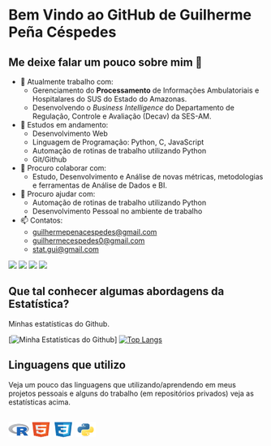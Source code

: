 # Bem Vindo ao GitHub de Guilherme Peña Céspedes
## Me deixe falar um pouco sobre mim 👋

- 🔭 Atualmente trabalho com:
  - Gerenciamento do **Processamento** de Informações Ambulatoriais e Hospitalares do SUS do Estado do Amazonas.
  - Desenvolvendo o *Business Intelligence* do Departamento de Regulação, Controle e Avaliação (Decav) da SES-AM.
- 🌱 Estudos em andamento:
  - Desenvolvimento Web
  - Linguagem de Programação: Python, C, JavaScript
  - Automação de rotinas de trabalho utilizando Python
  - Git/Github
- 👯 Procuro colaborar com:
  - Estudo, Desenvolvimento e Análise de novas métricas, metodologias e ferramentas de Análise de Dados e BI.
- 🤔 Procuro ajudar com:
  - Automação de rotinas de trabalho utilizando Python
  - Desenvolvimento Pessoal no ambiente de trabalho
- 📫 Contatos:
  - guilhermepenacespedes@gmail.com
  - guilhermecespedes0@gmail.com
  - stat.gui@gmail.com

<div> 
  <a href="https://www.youtube.com/channel/" target="_blank"><img src="https://img.shields.io/badge/YouTube-FF0000?style=for-the-badge&logo=youtube&logoColor=white" target="_blank"></a>
  <!-- <a href="https://instagram.com/cespedesgp" target="_blank"><img src="https://img.shields.io/badge/-Instagram-%23E4405F?style=for-the-badge&logo=instagram&logoColor=white" target="_blank"></a> -->
  <!-- <a href="https://www.twitch.tv/rafaballerinii" target="_blank"><img src="https://img.shields.io/badge/Twitch-9146FF?style=for-the-badge&logo=twitch&logoColor=white" target="_blank"></a> -->
  <!-- <a href="https://discord.gg/wagxzStdcR" target="_blank"><img src="https://img.shields.io/badge/Discord-7289DA?style=for-the-badge&logo=discord&logoColor=white" target="_blank"></a> -->
  <a href = "mailto:guilhermepenacespedes@gmail.com"><img src="https://img.shields.io/badge/-Gmail-%23333?style=for-the-badge&logo=gmail&logoColor=white" target="_blank"></a>
  <a href="https://www.linkedin.com/in/cespedesgp" target="_blank"><img src="https://img.shields.io/badge/-LinkedIn-%230077B5?style=for-the-badge&logo=linkedin&logoColor=white" target="_blank"></a> 
  <a href="https://wa.me/5592981990510" target="_blank"><img src="https://img.shields.io/badge/WhatsApp-25D366?style=for-the-badge&logo=whatsapp&logoColor=white" target="_blank"></a> 
</div>

## Que tal conhecer algumas abordagens da Estatística?
Minhas estatísticas do Github.

[![Minha Estatísticas do Github](https://github-readme-stats.vercel.app/api?username=cespedesgp&show_icons=true&theme=radical)]
[![Top Langs](https://github-readme-stats.vercel.app/api/top-langs/?username=cespedesgp&layout=compact&theme=radical)](https://github.com/cespedesgp/github-readme-stats)

## Linguagens que utilizo
Veja um pouco das linguagens que utilizando/aprendendo em meus projetos pessoais e alguns do trabalho (em repositórios privados) veja as estatísticas acima. 
<div style="display: inline_block"><br>
  <img align="center" alt="React" height="30" width="40" src="https://github.com/devicons/devicon/blob/master/icons/r/r-original.svg">
  <img align="center" alt="HTML" height="30" width="40" src="https://raw.githubusercontent.com/devicons/devicon/master/icons/html5/html5-original.svg">
  <img align="center" alt="CSS" height="30" width="40" src="https://raw.githubusercontent.com/devicons/devicon/master/icons/css3/css3-original.svg">
  <img align="center" alt="Python" height="30" width="40" src="https://raw.githubusercontent.com/devicons/devicon/master/icons/python/python-original.svg">
<!--   <img align="right" alt="Inserir da foto" height="150" style="border-radius:50px;" src="link_da_foto?width=676&height=676">
</div> -->

